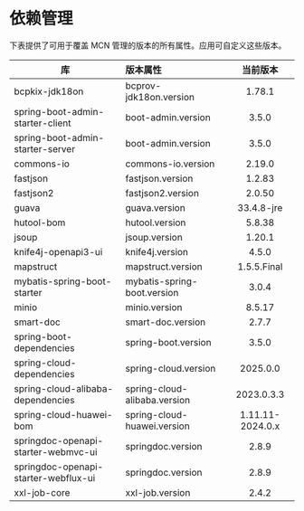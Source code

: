 # 依赖管理

下表提供了可用于覆盖 MCN 管理的版本的所有属性。应用可自定义这些版本。

| 库                                    | 版本属性                         |       当前版本       |
|--------------------------------------|:-----------------------------|:----------------:|
| bcpkix-jdk18on                       | bcprov-jdk18on.version       |      1.78.1      |
| spring-boot-admin-starter-client     | boot-admin.version           |      3.5.0       |
| spring-boot-admin-starter-server     | boot-admin.version           |      3.5.0       |
| commons-io                           | commons-io.version           |      2.19.0      |
| fastjson                             | fastjson.version             |      1.2.83      |
| fastjson2                            | fastjson2.version            |      2.0.50      |
| guava                                | guava.version                |    33.4.8-jre    |
| hutool-bom                           | hutool.version               |      5.8.38      |
| jsoup                                | jsoup.version                |      1.20.1      |
| knife4j-openapi3-ui                  | knife4j.version              |      4.5.0       |
| mapstruct                            | mapstruct.version            |   1.5.5.Final    |
| mybatis-spring-boot-starter          | mybatis-spring-boot.version  |      3.0.4       |
| minio                                | minio.version                |      8.5.17      |
| smart-doc                            | smart-doc.version            |      2.7.7       |
| spring-boot-dependencies             | spring-boot.version          |      3.5.0       |
| spring-cloud-dependencies            | spring-cloud.version         |     2025.0.0     |
| spring-cloud-alibaba-dependencies    | spring-cloud-alibaba.version |    2023.0.3.3    |
| spring-cloud-huawei-bom              | spring-cloud-huawei.version  | 1.11.11-2024.0.x |
| springdoc-openapi-starter-webmvc-ui  | springdoc.version            |      2.8.9       |
| springdoc-openapi-starter-webflux-ui | springdoc.version            |      2.8.9       |
| xxl-job-core                         | xxl-job.version              |      2.4.2       |